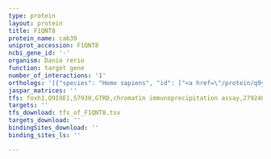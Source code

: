 ```yaml
---
type: protein
layout: protein
title: F1QNT8
protein_name: cab39
uniprot_accession: F1QNT8
ncbi_gene_id: '-'
organism: Danio rerio
function: target gene
number_of_interactions: '1'
orthologs: '[{"species": "Homo sapiens", "id": ["<a href=\"/protein/q9y376\">Q9Y376</a>"]}, {"species": "Mus musculus", "id": ["<a href=\"/protein/q06138\">Q06138</a>"]}, {"species": "Rattus norvegicus", "id": ["<a href=\"/protein/a0a0g2jzh0\">A0A0G2JZH0</a>"]}, {"species": "Drosophila melanogaster", "id": ["<a href=\"/protein/p91891\">P91891</a>"]}, {"species": "Caenorhabditis elegans", "id": ["<a href=\"/protein/o18211\">O18211</a>"]}, {"species": "Saccharomyces cerevisiae", "id": ["<a href=\"/protein/p32464\">P32464</a>"]}]'
jaspar_matrices: ''
tfs: foxh1,Q9I9E1,57930,GTRD,chromatin immunoprecipitation assay,27924024%5Buid%5D,No
targets: ''
tfs_download: tfs_of_F1QNT8.tsv
targets_download: ''
bindingSites_download: ''
binding_sites_ls: ''

---
```

